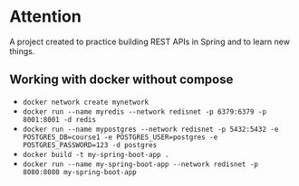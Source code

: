 # Attention

A project created to practice building REST APIs in Spring and to learn new things.

## Working with docker without compose

- `docker network create mynetwork`
- `docker run --name myredis --network redisnet -p 6379:6379 -p 8001:8001 -d redis`
- `docker run --name mypostgres --network redisnet -p 5432:5432 -e POSTGRES_DB=course1 -e POSTGRES_USER=postgres -e POSTGRES_PASSWORD=123 -d postgres`
- `docker build -t my-spring-boot-app .`
- `docker run --name my-spring-boot-app --network redisnet -p 8080:8080 my-spring-boot-app`
